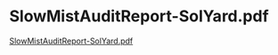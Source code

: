 # SlowMistAuditReport-SolYard.pdf
[SlowMistAuditReport-SolYard.pdf](SlowMistAuditReport-SolYard.pdf)
